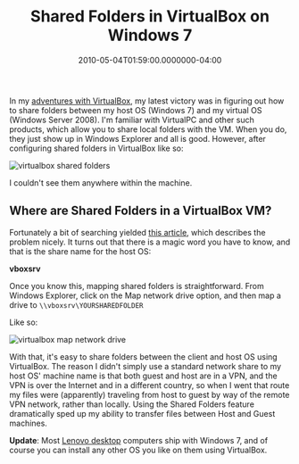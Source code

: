 ﻿---
title: Shared Folders in VirtualBox on Windows 7
date: "2010-05-04T01:59:00.0000000-04:00"
description: In my [adventures with
featuredImage: img/shared-folders-in-virtualbox-on-windows-7-featured.png
---

In my [adventures with VirtualBox](/clone-a-virtualbox-machine), my latest victory was in figuring out how to share folders between my host OS (Windows 7) and my virtual OS (Windows Server 2008). I'm familiar with VirtualPC and other such products, which allow you to share local folders with the VM. When you do, they just show up in Windows Explorer and all is good. However, after configuring shared folders in VirtualBox like so:

![virtualbox shared folders](/img/virtualbox-shared-folders.png)

I couldn't see them anywhere within the machine.

## Where are Shared Folders in a VirtualBox VM?

Fortunately a bit of searching yielded [this article](http://news.softpedia.com/news/How-to-Fix-Windows-7-Sharing-in-VirtualBox-123021.shtml), which describes the problem nicely. It turns out that there is a magic word you have to know, and that is the share name for the host OS:

**vboxsrv**

Once you know this, mapping shared folders is straightforward. From Windows Explorer, click on the Map network drive option, and then map a drive to `\\vboxsrv\YOURSHAREDFOLDER`

Like so:

![virtualbox map network drive](/img/virtualbox-map-network-drive.png)

With that, it's easy to share folders between the client and host OS using VirtualBox. The reason I didn't simply use a standard network share to my host OS' machine name is that both guest and host are in a VPN, and the VPN is over the Internet and in a different country, so when I went that route my files were (apparently) traveling from host to guest by way of the remote VPN network, rather than locally. Using the Shared Folders feature dramatically sped up my ability to transfer files between Host and Guest machines.

**Update**: Most [Lenovo desktop](http://shop.lenovo.com/us/desktops) computers ship with Windows 7, and of course you can install any other OS you like on them using VirtualBox.


